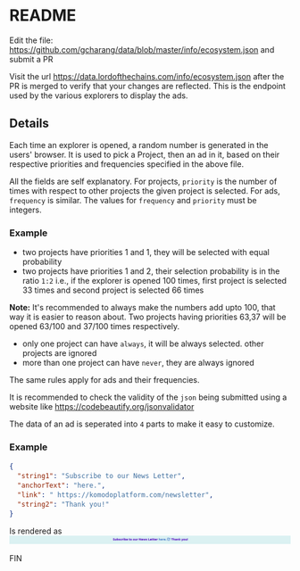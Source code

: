 # README

Edit the file: https://github.com/gcharang/data/blob/master/info/ecosystem.json and submit a PR

Visit the url https://data.lordofthechains.com/info/ecosystem.json after the PR is merged to verify that your changes are reflected. This is the endpoint used by the various explorers to display the ads.

## Details

Each time an explorer is opened, a random number is generated in the users' browser. It is used to pick a Project, then an ad in it, based on their respective priorities and frequencies specified in the above file.

All the fields are self explanatory. For projects, `priority` is the number of times with respect to other projects the given project is selected. For ads, `frequency` is similar. The values for `frequency` and `priority` must be integers.

### Example

- two projects have priorities 1 and 1, they will be selected with equal probability
- two projects have priorities 1 and 2, their selection probability is in the ratio `1:2` i.e., if the explorer is opened 100 times, first project is selected 33 times and second project is selected 66 times

**Note:** It's recommended to always make the numbers add upto 100, that way it is easier to reason about. Two projects having priorities 63,37 will be opened 63/100 and 37/100 times respectively.

- only one project can have `always`, it will be always selected. other projects are ignored
- more than one project can have `never`, they are always ignored

The same rules apply for ads and their frequencies.

It is recommended to check the validity of the `json` being submitted using a website like https://codebeautify.org/jsonvalidator

The data of an ad is seperated into `4` parts to make it easy to customize.

### Example

```json
{
  "string1": "Subscribe to our News Letter",
  "anchorText": "here.",
  "link": " https://komodoplatform.com/newsletter",
  "string2": "Thank you!"
}
```

Is rendered as
![data-rendered](./example-render.png)

FIN
